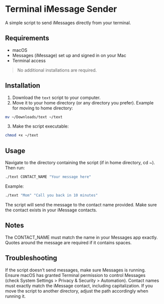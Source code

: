 # Terminal iMessage Sender

A simple script to send iMessages directly from your terminal.

## Requirements

- macOS  
- Messages (iMessage) set up and signed in on your Mac  
- Terminal access  

> No additional installations are required.

## Installation

1. Download the `text` script to your computer.  
2. Move it to your home directory (or any directory you prefer). Example for moving to home directory:

```bash
mv ~/Downloads/text ~/text
```

3.	Make the script executable:
```bash
chmod +x ~/text
```
## Usage

Navigate to the directory containing the script (if in home directory, cd ~). Then run:
```bash
./text CONTACT_NAME "Your message here"
```
Example:
```bash
./text "Mom" "Call you back in 10 minutes"
```
The script will send the message to the contact name provided. Make sure the contact exists in your iMessage contacts.

## Notes
The CONTACT_NAME must match the name in your Messages app exactly.
Quotes around the message are required if it contains spaces.

## Troubleshooting
If the script doesn’t send messages, make sure Messages is running.
Ensure macOS has granted Terminal permission to control Messages (check System Settings > Privacy & Security > Automation).
Contact names must exactly match the iMessage contact, including capitalization.
If you move the script to another directory, adjust the path accordingly when running it.
